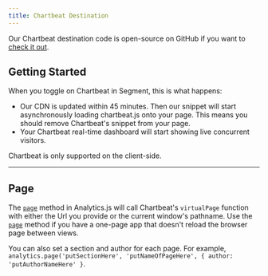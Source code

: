 ```yaml
---
title: Chartbeat Destination
---
```


Our Chartbeat destination code is open-source on GitHub if you want to [check it out](https://github.com/segment-integrations/analytics.js-integration-chartbeat).

## Getting Started

When you toggle on Chartbeat in Segment, this is what happens:

+ Our CDN is updated within 45 minutes. Then our snippet will start asynchronously loading chartbeat.js onto your page. This means you should remove Chartbeat's snippet from your page.
+ Your Chartbeat real-time dashboard will start showing live concurrent visitors.

Chartbeat is only supported on the client-side.

- - -


## Page

The [`page`](/docs/connections/spec/page/) method in Analytics.js will call Chartbeat's `virtualPage` function with either the Url you provide or the current window's pathname. Use the [`page`](/docs/connections/spec/page/) method if you have a one-page app that doesn't reload the browser page between views.

You can also set a section and author for each page. For example, `analytics.page('putSectionHere', 'putNameOfPageHere', { author: 'putAuthorNameHere' }`.
